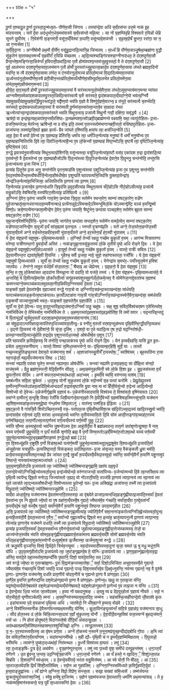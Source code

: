 +++
title = "५"

+++


  
पू॒र्णा प॒श्चादु॒त पू॒र्णा पु॒रस्ता॒दुन्म॑ध्य॒तᳶ पौ॑र्णमा॒सी जि॑गाय । तस्या॑न्दे॒वा अधि॑ स॒व्ँवस॑न्त उत्त॒मे नाक॑ इ॒ह मा॑दयन्ताम् । यत्ते॑ दे॒वा अद॑धुर्भाग॒धेय॒ममा॑वास्ये स॒व्ँवस॑न्तो महि॒त्वा । सा नो॑ य॒ज्ञम्पि॑पृहि विश्ववारे र॒यिन्नो॑ धेहि सुभगे सु॒वीर॑म् । नि॒वेश॑नी स॒ङ्गम॑नी॒ वसू॑ना॒व्ँविश्वा॑ रू॒पाणि॒ वसू॑न्यावे॒शय॑न्ती । स॒ह॒स्र॒पो॒षँ सु॒भगा॒ ररा॑णा॒ सा न॒ आ ग॒न्वर्च॑सा [1]  
स॒व्ँवि॒दा॒ना । अग्नी॑षोमौ प्रथ॒मौ वी॒र्ये॑ण॒ वसू॑न्रु॒द्राना॑दि॒त्यानि॒ह जि॑न्वतम् । मा॒ध्यँ हि पौ॑र्णमा॒सञ्जु॒षेथा॒म्ब्रह्म॑णा वृ॒द्धौ सु॑कृ॒तेन॑ सा॒तावथा॒स्मभ्यँ॑ स॒हवी॑राँ र॒यिन्नि य॑च्छतम् । आ॒दि॒त्याश्चाङ्गि॑रसश्चा॒ग्नीनाद॑धत॒ ते द॑र्‌शपूर्णमा॒सौ प्रैप्स॒न्तेषा॒मङ्गि॑रसा॒न्निरु॑प्तँ ह॒विरासी॒दथा॑दि॒त्या ए॒तौ होमा॑वपश्य॒न्ताव॑जुहवु॒स्ततो॒ वै ते द॑र्‌शपूर्णमा॒सौ [2]  
पूर्व॒ आल॑भन्त दर्‌शपूर्णमा॒सावा॒लभ॑मान ए॒तौ होमौ॑ पु॒रस्ता॑ज्जुहुयात्सा॒क्षादे॒व द॑र्‌शपूर्णमा॒सावा ल॑भते ब्रह्मवा॒दिनो॑ वदन्ति॒ स त्वै द॑र्‌शपूर्णमा॒सावा ल॑भेत॒ य ए॑नयोरनुलो॒मञ्च॑ प्रतिलो॒मञ्च॑ वि॒द्यादित्य॑मावा॒स्या॑या ऊ॒र्ध्वन्तद॑नुलो॒मम्पौ॑र्णमा॒स्यै प्र॑ती॒चीन॒न्तत्प्र॑तिलो॒मय्यँत्पौ॑र्णमा॒सीम्पूर्वा॑मा॒लभे॑त प्रतिलो॒ममे॑ना॒वा ल॑भेता॒मुम॑प॒क्षीय॑माण॒मन्वप॑ [3]  
क्षी॒ये॒त॒ सा॒र॒स्व॒तौ होमौ॑ पु॒रस्ता॑ज्जुहुयादमावा॒स्या॑ वै सर॑स्वत्यनुलो॒ममे॒वैना॒वा ल॑भते॒ऽमुमा॒प्याय॑मान॒मन्वा प्या॑यत आग्नावैष्ण॒वमेका॑दशकपालम्पु॒रस्ता॒न्निर्व॑पे॒त्सर॑स्वत्यै च॒रुँ सर॑स्वते॒ द्वाद॑शकपाल॒य्ँयदा॑ग्ने॒यो भव॑त्य॒ग्निर्वै य॑ज्ञमु॒खय्ँय॑ज्ञमु॒खमे॒वर्द्धि॑म्पु॒रस्ता॑द्धत्ते॒ यद्वै॑ष्ण॒वो भव॑ति य॒ज्ञो वै विष्णु॑र्य॒ज्ञमे॒वारभ्य॒ प्र त॑नुते॒ सर॑स्वत्यै च॒रुर्भ॑वति॒ सर॑स्वते॒ द्वाद॑शकपालोऽमावा॒स्या॑ वै सर॑स्वती पू॒र्णमा॑स॒स्सर॑स्वा॒न्तावे॒व सा॒क्षादा र॑भत ऋ॒ध्नोत्या॑भ्या॒न्द्वाद॑शकपाल॒स्सर॑स्वते भवति मिथुन॒त्वाय॒ प्रजा॑त्यै मिथु॒नौ गावौ॒ दक्षि॑णा॒ समृ॑द्ध्यै ॥ [4]  
ऋष॑यो॒ वा इन्द्र॑म्प्र॒त्यक्ष॒न्नाप॑श्य॒न्तव्ँवसि॑ष्ठᳶ प्र॒त्यक्ष॑म्पश्य॒त्सो॑ऽब्रवी॒द्ब्राह्म॑णन्ते वक्ष्यामि॒ यथा॒ त्वत्पु॑रोहिताᳶ प्र॒जाᳶ प्र॑जनि॒ष्यन्तेऽथ॒ मेत॑रेभ्य॒ ऋषि॑भ्यो॒ मा प्र वो॑च॒ इति॒ तस्मा॑ ए॒तान्त्स्तोम॑भागानब्रवी॒त्ततो॒ वसि॑ष्ठपुरोहिताᳶ प्र॒जाᳶ प्राजा॑यन्त॒ तस्मा॑द्वासि॒ष्ठो ब्र॒ह्मा का॒र्यᳶ॑ प्रैव जा॑यते र॒श्मिर॑सि॒ क्षया॑य त्वा॒ क्षय॑ञ्जि॒न्वेति॑ [5]  
आ॒ह॒ दे॒वा वै क्षयो॑ दे॒वेभ्य॑ ए॒व य॒ज्ञम्प्राह॒ प्रेति॑रसि॒ धर्मा॑य त्वा॒ धर्म॑ञ्जि॒न्वेत्या॑ह मनु॒ष्या॑ वै धर्मो॑ मनु॒ष्ये॑भ्य ए॒व य॒ज्ञम्प्राहान्वि॑तिरसि दि॒वे त्वा॒ दिव॑ञ्जि॒न्वेत्या॑है॒भ्य ए॒व लो॒केभ्यो॑ य॒ज्ञम्प्राह॑ विष्ट॒म्भो॑ऽसि॒ वृष्ट्यै॑ त्वा॒ वृष्टि॑ञ्जि॒न्वेत्या॑ह॒ वृष्टि॑मे॒वाव॑ [6]  
रु॒न्द्धे॒ प्र॒वास्य॑नु॒वासीत्या॑ह मिथुन॒त्वायो॒शिग॑सि॒ वसु॑भ्यस्त्वा॒ वसू॑ञ्जि॒न्वेत्या॑हा॒ष्टौ वस॑व॒ एका॑दश रु॒द्रा द्वाद॑शादि॒त्या ए॒ताव॑न्तो॒ वै दे॒वास्तेभ्य॑ ए॒व य॒ज्ञम्प्राहौजो॑ऽसि पि॒तृभ्य॑स्त्वा पि॒तॄञ्जि॒न्वेत्या॑ह दे॒वाने॒व पि॒तॄननु॒ सन्त॑नोति॒ तन्तु॑रसि प्र॒जाभ्य॑स्त्वा प्र॒जा जि॑न्व [7]  
इत्या॑ह पि॒तॄने॒व प्र॒जा अनु॒ सन्त॑नोति पृतना॒षाड॑सि प॒शुभ्य॑स्त्वा प॒शूञ्जि॒न्वेत्या॑ह प्र॒जा ए॒व प॒शूननु॒ सन्त॑नोति रे॒वद॒स्योष॑धीभ्य॒स्त्वौष॑धीर्जि॒न्वेत्या॒हौष॑धीष्वे॒व प॒शून्प्रति॑ ष्ठापयत्यभि॒जिद॑सि यु॒क्तग्रा॒वेन्द्रा॑य॒ त्वेन्द्र॑ञ्जि॒न्वेत्या॑हा॒भिजि॑त्या॒ अधि॑पतिरसि प्रा॒णाय॑ त्वा प्रा॒णम् [8]  
जि॒न्वेत्या॑ह प्र॒जास्वे॒व प्रा॒णान्द॑धाति त्रि॒वृद॑सि प्र॒वृद॒सीत्या॑ह मिथुन॒त्वाय॑ सँरो॒हो॑ऽसि नीरो॒हो॑ऽसीत्या॑ह॒ प्रजा॑त्यै वसु॒को॑ऽसि॒ वेष॑श्रिरसि॒ वस्य॑ष्टिर॒सीत्या॑ह॒ प्रति॑ष्ठित्यै ॥ [9]  
अ॒ग्निना॑ दे॒वेन॒ पृत॑ना जयामि गाय॒त्रेण॒ छन्द॑सा त्रि॒वृता॒ स्तोमे॑न रथन्त॒रेण॒ साम्ना॑ वषट्का॒रेण॒ वज्रे॑ण पूर्व॒जान्भ्रातृ॑व्या॒नध॑रान्पादया॒म्यवै॑नान्बाधे॒ प्रत्ये॑नान्नुदे॒ऽस्मिन्क्षये॒ऽस्मिन्भू॑मिलो॒के यो॑ऽस्मान्द्वेष्टि॒ यञ्च॑ व॒यन्द्वि॒ष्मो विष्णो॒ᳵ क्रमे॒णात्ये॑नान्क्रामा॒मीन्द्रे॑ण दे॒वेन॒ पृत॑ना जयामि॒ त्रैष्टु॑भेन॒ छन्द॑सा पञ्चद॒शेन॒ स्तोमे॑न बृह॒ता साम्ना॑ वषट्का॒रेण॒ वज्रे॑ण [10]  
स॒ह॒जान्‌विश्वे॑भिर्दे॒वेभि॒ᳶ पृत॑ना जयामि॒ जाग॑तेन॒ छन्द॑सा सप्तद॒शेन॒ स्तोमे॑न वामदे॒व्येन॒ साम्ना॑ वषट्का॒रेण॒ वज्रे॑णापर॒जानिन्द्रे॑ण स॒युजो॑ व॒यँ सा॑स॒ह्याम॑ पृतन्य॒तः । घ्नन्तो॑ वृ॒त्राण्य॑प्र॒ति । यत्ते॑ अग्ने॒ तेज॒स्तेना॒हन्ते॑ज॒स्वी भू॑यास॒य्ँयत्ते॑ अग्ने॒ वर्च॒स्तेना॒हव्ँव॑च॒स्वी भू॑यास॒य्ँयत्ते॑ अग्ने॒ हर॒स्तेना॒हँ ह॑र॒स्वी भू॑यासम् ॥ [11]  
ये दे॒वा य॑ज्ञ॒हनो॑ यज्ञ॒मुषᳶ॑ पृथि॒व्यामध्यास॑ते । अ॒ग्निर्मा॒ तेभ्यो॑ रक्षतु॒ गच्छे॑म सु॒कृतो॑ व॒यम् । आग॑न्म मित्रावरुणा वरेण्या॒ रात्री॑णाम्भा॒गो यु॒वयो॒र्यो अस्ति॑ । नाक॑ङ्गृह्णा॒नास्सु॑कृ॒तस्य॑ लो॒के तृ॒तीये॑ पृ॒ष्ठे अधि॑ रोच॒ने दि॒वः । ये दे॒वा य॑ज्ञ॒हनो॑ यज्ञ॒मुषो॒ऽन्तरि॒क्षेऽध्यास॑ते । वा॒युर्मा॒ तेभ्यो॑ रक्षतु॒ गच्छे॑म सु॒कृतो॑ व॒यम् । यास्ते॒ रात्रीः॑ सवितः [12]  
दे॒व॒यानी॑रन्त॒रा द्यावा॑पृथि॒वी वि॒यन्ति॑ । गृ॒हैश्च॒ सर्वैः॑ प्र॒जया॒ न्वग्रे॒ सुवो॒ रुहा॑णास्तरता॒ रजाँ॑सि । ये दे॒वा य॑ज्ञ॒हनो॑ यज्ञ॒मुषो॑ दि॒व्यध्यास॑ते । सूर्यो॑ मा॒ तेभ्यो॑ रक्षतु॒ गच्छे॑म सु॒कृतो॑ व॒यम् । येनेन्द्रा॑य स॒मभ॑र॒ᳶ पयाँ॑स्युत्त॒मेन॑ ह॒विषा॑ जातवेदः । तेना॑ग्ने॒ त्वमु॒त व॑र्धये॒मँ स॑जा॒ताना॒ँ॒ श्रैष्ठ्य॒ आ धे॑ह्येनम् । य॒ज्ञ॒हनो॒ वै दे॒वा य॑ज्ञ॒मुषः॑ [13]  
स॒न्ति॒ त ए॒षु लो॒केष्वा॑सत आ॒ददा॑ना विमथ्ना॒ना यो ददा॑ति॒ यो यज॑ते॒ तस्य॑ । ये दे॒वा य॑ज्ञ॒हनᳶ॑ पृथि॒व्यामध्यास॑ते॒ ये अ॒न्तरि॑क्षे॒ ये दि॒वीत्या॑हे॒माने॒व लो॒काँस्ती॒र्त्वा सगृ॑ह॒स्सप॑शुस्सुव॒र्गल्ँलो॒कमे॒त्यप॒ वै सोमे॑नेजा॒नाद्दे॒वता॑श्च य॒ज्ञश्च॑ क्रामन्त्याग्ने॒यम्पञ्च॑कपालमुदवसा॒नीय॒न्निर्व॑पेद॒ग्निस्सर्वा॑ दे॒वताः॑ [14]  
पाङ्क्तो॑ य॒ज्ञो दे॒वता॑श्चै॒व य॒ज्ञञ्चाव॑ रुन्द्धे गाय॒त्रो वा अ॒ग्निर्गा॑य॒त्रछ॑न्दा॒स्तञ्छन्द॑सा॒ व्य॑र्धयति॒ यत्पञ्च॑कपालङ्क॒रोत्य॒ष्टाक॑पालᳵ का॒र्यो॑ऽष्टाक्ष॑रा गाय॒त्री गा॑य॒त्रो॑ऽग्निर्गा॑य॒त्रछ॑न्दा॒स्स्वेनै॒वैन॒ञ्छन्द॑सा॒ सम॑र्धयति प॒ङ्क्त्यौ॑ याज्यानुवा॒क्ये॑ भवत॒ᳶ पाङ्क्तो॑ य॒ज्ञस्तेनै॒व य॒ज्ञान्नैति॑ ॥ [15]  
सूर्यो॑ मा दे॒वो दे॒वेभ्यᳶ॑ पातु वा॒युर॒न्तरि॑क्षा॒द्यज॑मानो॒ऽग्निर्मा॑ पातु॒ चक्षु॑षः । सक्ष॒ शूष॒ सवि॑त॒र्विश्व॑चर्‌षण ए॒तेभि॑स्सोम॒ नाम॑भिर्विधेम ते॒ तेभि॑स्सोम॒ नाम॑भिर्विधेम ते । अ॒हम्प॒रस्ता॑द॒हम॒वस्ता॑द॒हञ्ज्योति॑षा॒ वि तमो॑ ववार । यद॒न्तरि॑क्ष॒न्तदु॑ मे पि॒ताभू॑द॒हँ सूर्य॑मुभ॒यतो॑ ददर्‌शा॒हम्भू॑यासमुत्त॒मस्स॑मा॒नाना॑म् [16]  
आ स॑मु॒द्रादाऽन्तरि॑क्षात्प्र॒जाप॑तिरुद॒धिञ्च्या॑वया॒तीन्द्र॒ᳶ प्र स्नौ॑तु म॒रुतो॑ वर्‌षय॒न्तून्न॑म्भय पृथि॒वीम्भि॒न्द्धीदन्दि॒व्यन्नभः॑ । उ॒द्नो दि॒व्यस्य॑ नो दे॒हीशा॑नो॒ वि सृ॑जा॒ दृति॑म् । प॒शवो॒ वा ए॒ते यदा॑दि॒त्य ए॒ष रु॒द्रो यद॒ग्निरोष॑धी॒ᳶ प्रास्या॒ग्नावा॑दि॒त्यञ्जु॑होति रु॒द्रादे॒व प॒शून॒न्तर्द॑धा॒त्यथो॒ ओष॑धीष्वे॒व प॒शून् [17]  
प्रति॑ ष्ठापयति क॒विर्य॒ज्ञस्य॒ वि त॑नोति॒ पन्था॒न्नाक॑स्य पृ॒ष्ठे अधि॑ रोच॒ने दि॒वः । येन॑ ह॒व्यव्ँवह॑सि॒ यासि॑ दू॒त इ॒तᳶ प्रचे॑ता अ॒मुत॒स्सनी॑यान् । यास्ते॒ विश्वाः॑ स॒मिध॒स्सन्त्य॑ग्ने॒ याᳶ पृ॑थि॒व्याम्ब॒र्‌हिषि॒ सूर्ये॒ याः । तास्ते॑ गच्छ॒न्त्वाहु॑तिङ्घृ॒तस्य॑ देवाय॒ते यज॑मानाय॒ शर्म॑ । आ॒शासा॑नस्सु॒वीर्यँ॑ रा॒यस्पोष॒ँ॒ स्वश्वि॑यम् । बृह॒स्पति॑ना रा॒या स्व॒गाकृ॑तो॒ मह्य॒य्ँयज॑मानाय तिष्ठ ॥ [18]  
सन्त्वा॑ नह्यामि॒ पय॑सा घृ॒तेन॒ सन्त्वा॑ नह्याम्य॒प ओष॑धीभिः । सन्त्वा॑ नह्यामि प्र॒जया॒हम॒द्य सा दी॑क्षि॒ता स॑नवो॒ वाज॑म॒स्मे । प्रैतु॒ ब्रह्म॑ण॒स्पत्नी॒ वेदि॒व्ँवर्णे॑न सीदतु । अथा॒हम॑नुका॒मिनी॒ स्वे लो॒के वि॒शा इ॒ह । सु॒प्र॒जस॑स्त्वा व॒यँ सु॒पत्नी॒रुप॑ सेदिम । अग्ने॑ सपत्न॒दम्भ॑न॒मद॑ब्धासो॒ अदा॑भ्यम् । इ॒मव्ँवि ष्या॑मि॒ वरु॑णस्य॒ पाश॑म् [19]  
यमब॑ध्नीत सवि॒ता सु॒केतः॑ । धा॒तुश्च॒ योनौ॑ सुकृ॒तस्य॑ लो॒के स्यो॒नम्मे॑ स॒ह पत्या॑ करोमि । प्रेह्यु॒देह्यृ॒तस्य॑ वा॒मीरन्व॒ग्निस्तेऽग्र॑न्नय॒त्वदि॑ति॒र्मध्य॑न्ददताँ रु॒द्राव॑सृष्टासि यु॒वा नाम॒ मा मा॑ हिँसी॒र्वसु॑भ्यो रु॒द्रेभ्य॑ आदि॒त्येभ्यो॒ विश्वे॑भ्यो वो दे॒वेभ्यᳶ॑ प॒न्नेज॑नीर्गृह्णामि य॒ज्ञाय॑ वᳶ प॒न्नेज॑नीस्सादयामि॒ विश्व॑स्य ते॒ विश्वा॑वतो॒ वृष्णि॑यावतः [20]  
तवा॑ग्ने वा॒मीरनु॑ स॒न्दृशि॒ विश्वा॒ रेताँ॑सि धिषी॒याग॑न्दे॒वान्‌य॒ज्ञो नि दे॒वीर्दे॒वेभ्यो॑ य॒ज्ञम॑शिषन्न॒स्मिन्त्सु॑न्व॒ति यज॑मान आ॒शिष॒स्स्वाहा॑कृतास्समुद्रे॒ष्ठा ग॑न्ध॒र्वमा ति॑ष्ठ॒ताऽनु॑ । वात॑स्य॒ पत्म॑न्नि॒ड ई॑डि॒ताः ॥ [21]  
व॒ष॒ट्का॒रो वै गा॑यत्रि॒यै शिरो॑ऽच्छिन॒त्तस्यै॒ रस॒ᳶ परा॑पत॒त्स पृ॑थि॒वीम्प्रावि॑श॒त्स ख॑दि॒रो॑ऽभव॒द्यस्य॑ खादि॒रस्स्रु॒वो भव॑ति॒ छन्द॑सामे॒व रसे॒नाव॑ द्यति॒ सर॑सा अ॒स्याहु॑तयो भवन्ति तृ॒तीय॑स्यामि॒तो दि॒वि सोम॑ आसी॒त्तङ्गा॑य॒त्र्याह॑र॒त्तस्य॑ प॒र्णम॑च्छिद्यत॒ तत्प॒र्णो॑ऽभव॒त्तत्प॒र्णस्य॑ पर्ण॒त्वय्ँयस्य॑ पर्ण॒मयी॑ जु॒हूः [22]  
भव॑ति सौ॒म्या अ॒स्याहु॑तयो भवन्ति जु॒षन्ते॑ऽस्य दे॒वा आहु॑तीर्दे॒वा वै ब्रह्म॑न्नवदन्त॒ तत्प॒र्ण उपा॑शृणोत्सु॒श्रवा॒ वै नाम॒ यस्य॑ पर्ण॒मयी॑ जु॒हूर्भव॑ति॒ न पा॒पँ श्लोकँ॑ शृणोति॒ ब्रह्म॒ वै प॒र्णो विण्म॒रुतोऽन्न॒व्ँविण्मा॑रु॒तो॑ऽश्व॒त्थो यस्य॑ पर्ण॒मयी॑ जु॒हूर्भव॒त्याश्व॑त्थ्युप॒भृद्ब्रह्म॑णै॒वान्न॒मव॑ रु॒न्द्धेऽथो॒ ब्रह्म॑ [23]  
ए॒व वि॒श्यध्यू॑हति रा॒ष्ट्रव्ँवै प॒र्णो विड॑श्व॒त्थो यत्प॑र्ण॒मयी॑ जु॒हूर्भव॒त्याश्व॑त्थ्युप॒भृद्रा॒ष्ट्रमे॒व वि॒श्यध्यू॑हति प्र॒जाप॑ति॒र्वा अ॑जुहो॒त्सा यत्राहु॑तिᳶ प्र॒त्यति॑ष्ठ॒त्ततो॒ विक॑ङ्कत॒ उद॑तिष्ठ॒त्ततᳶ॑ प्र॒जा अ॑सृजत॒ यस्य॒ वैक॑ङ्कती ध्रु॒वा भव॑ति॒ प्रत्ये॒वास्याहु॑तयस्तिष्ठ॒न्त्यथो॒ प्रैव जा॑यत ए॒तद्वै स्रु॒चाँ रू॒पय्ँयस्यै॒वँरू॑पा॒स्स्रुचो॒ भव॑न्ति॒ सर्वा॑ण्ये॒वैनँ॑ रू॒पाणि॑ पशू॒नामुप॑ तिष्ठन्ते॒ नास्याप॑रूपमा॒त्मञ्जा॑यते ॥ [24]  
उ॒प॒या॒मगृ॑हीतोऽसि प्र॒जाप॑तये त्वा॒ ज्योति॑ष्मते॒ ज्योति॑ष्मन्तङ्गृह्णामि॒ दक्षा॑य दक्ष॒वृधे॑ रा॒तन्दे॒वेभ्यो॑ऽग्निजि॒ह्वेभ्य॑स्त्वर्ता॒युभ्य॒ इन्द्र॑ज्येष्ठेभ्यो॒ वरु॑णराजभ्यो॒ वाता॑पिभ्यᳶ प॒र्जन्या॑त्मभ्यो दि॒वे त्वा॒न्तरि॑क्षाय त्वा पृथि॒व्यै त्वापे॑न्द्र द्विष॒तो मनोऽप॒ जिज्या॑सतो ज॒ह्यप॒ यो नो॑ऽराती॒यति॒ तञ्ज॑हि प्रा॒णाय॑ त्वापा॒नाय॑ त्वा व्या॒नाय॑ त्वा स॒ते त्वास॑ते त्वा॒द्भ्यस्त्वौष॑धीभ्यो॒ विश्वे॑भ्यस्त्वा भू॒तेभ्यो॒ यतᳶ॑ प्र॒जा अक्खि॑द्रा॒ अजा॑यन्त॒ तस्मै॑ त्वा प्र॒जाप॑तये विभू॒दाव्ने॒ ज्योति॑ष्मते॒ ज्योति॑ष्मन्तञ्जुहोमि ॥ [25]  
याव्ँवा अ॑ध्व॒र्युश्च॒ यज॑मानश्च दे॒वता॑मन्तरि॒तस्तस्या॒ आ वृ॑श्च्येते प्राजाप॒त्यन्द॑धिग्र॒हङ्गृ॑ह्णीयात्प्र॒जाप॑ति॒स्सर्वा॑ दे॒वता॑ दे॒वता॑भ्य ए॒व नि ह्नु॑वाते ज्ये॒ष्ठो वा ए॒ष ग्रहा॑णा॒य्ँयस्यै॒ष गृ॒ह्यते॒ ज्यैष्ठ्य॑मे॒व ग॑च्छति॒ सर्वा॑सा॒व्ँवा ए॒तद्दे॒वता॑नाँ रू॒पय्ँयदे॒ष ग्रहो॒ यस्यै॒ष गृ॒ह्यते॒ सर्वा॑ण्ये॒वैनँ॑ रू॒पाणि॑ पशू॒नामुप॑ तिष्ठन्त उपया॒मगृ॑हीतः [26]  
अ॒सि॒ प्र॒जाप॑तये त्वा॒ ज्योति॑ष्मते॒ ज्योति॑ष्मन्तङ्गृह्णा॒मीत्या॑ह॒ ज्योति॑रे॒वैनँ॑ समा॒नाना॑ङ्करोत्यग्निजि॒ह्वेभ्य॑स्त्वर्ता॒युभ्य॒ इत्या॑है॒ताव॑ती॒र्वै दे॒वता॒स्ताभ्य॑ ए॒वैन॒ँ॒ सर्वा॑भ्यो गृह्णा॒त्यपे॑न्द्र द्विष॒तो मन॒ इत्या॑ह॒ भ्रातृ॑व्यापनुत्त्यै प्रा॒णाय॑ त्वापा॒नाय॒ त्वेत्या॑ह प्रा॒णाने॒व यज॑माने दधाति॒ तस्मै॑ त्वा प्र॒जाप॑तये विभू॒दाव्ने॒ ज्योति॑ष्मते॒ ज्योति॑ष्मन्तञ्जुहोमि [27]  
इत्या॑ह प्र॒जाप॑ति॒स्सर्वा॑ दे॒वता॒स्सर्वा॑भ्य ए॒वैन॑न्दे॒वता॑भ्यो जुहोत्याज्यग्र॒हङ्गृ॑ह्णीया॒त्तेज॑स्कामस्य॒ तेजो॒ वा आज्य॑न्तेज॒स्व्ये॑व भ॑वति सोमग्र॒हङ्गृ॑ह्णीयाद्ब्रह्मवर्च॒सका॑मस्य ब्रह्मवर्च॒सव्ँवै सोमो॑ ब्रह्मवर्च॒स्ये॑व भ॑वति दधिग्र॒हङ्गृ॑ह्णीयात्प॒शुका॑म॒स्योर्ग्वै दध्यूर्क्प॒शव॑ ऊ॒र्जैवास्मा॒ ऊर्ज॑म्प॒शूनव॑ रुन्द्धे ॥ [28]  
त्वे क्रतु॒मपि॑ वृञ्जन्ति॒ विश्वे॒ द्विर्यदे॒ते त्रिर्भव॒न्त्यूमाः॑ । स्वा॒दोस्स्वादी॑यस्स्वा॒दुना॑ सृजा॒ समत॑ ऊ॒ षु मधु॒ मधु॑ना॒भि यो॑धि । उ॒प॒या॒मगृ॑हीतोऽसि प्र॒जाप॑तये त्वा॒ जुष्ट॑ङ्गृह्णाम्ये॒ष ते॒ योनिᳶ॑ प्र॒जाप॑तये त्वा । प्रा॒ण॒ग्र॒हान्गृ॑ह्णात्ये॒ताव॒द्वा अ॑स्ति॒ याव॑दे॒ते ग्रहा॒स्स्तोमा॒श्छन्दाँ॑सि पृ॒ष्ठानि॒ दिशो॒ याव॑दे॒वास्ति॒ तत् [29]  
अव॑ रुन्द्धे ज्ये॒ष्ठा वा ए॒तान्ब्रा॑ह्म॒णाᳶ पु॒रा वि॒द्वाम॑क्र॒न्तस्मा॒त्तेषा॒ँ॒ सर्वा॒ दिशो॒ऽभिजि॑ता अभूव॒न्‌यस्यै॒ते गृ॒ह्यन्ते॒ ज्यैष्ठ्य॑मे॒व ग॑च्छत्य॒भि दिशो॑ जयति॒ पञ्च॑ गृह्यन्ते॒ पञ्च॒ दिश॒स्सर्वा॑स्वे॒व दि॒क्ष्वृ॑ध्नुवन्ति॒ नव॑नव गृह्यन्ते॒ नव॒ वै पुरु॑षे प्रा॒णाᳶ प्रा॒णाने॒व यज॑मानेषु दधति प्राय॒णीये॑ चोदय॒नीये॑ च गृह्यन्ते प्रा॒णा वै प्रा॑णग्र॒हाः [30]  
प्रा॒णैरे॒व प्र॒यन्ति॑ प्रा॒णैरुद्य॑न्ति दश॒मेऽह॑न्गृह्यन्ते प्रा॒णा वै प्रा॑णग्र॒हाᳶ प्रा॒णेभ्य॒ᳵ खलु॒ वा ए॒तत्प्र॒जा य॑न्ति॒ यद्वा॑मदे॒व्यय्ँयोने॒श्च्यव॑ते दश॒मेऽह॑न्वामदे॒व्यय्ँयोने॑श्च्यवते॒ यद्द॑श॒मेऽह॑न्गृ॒ह्यन्ते॑ प्रा॒णेभ्य॑ ए॒व तत्प्र॒जा न य॑न्ति ॥ [31]  
प्र दे॒वन्दे॒व्या धि॒या भर॑ता जा॒तवे॑दसम् । ह॒व्या नो॑ वक्षदानु॒षक् । अ॒यमु॒ ष्य प्र दे॑व॒युर्‌होता॑ य॒ज्ञाय॑ नीयते । रथो॒ न योर॒भीवृ॑तो॒ घृणी॑वाञ्चेतति॒ त्मना॑ । अ॒यम॒ग्निरु॑रुष्यत्य॒मृता॑दिव॒ जन्म॑नः । सह॑सश्चि॒त्सही॑यान्दे॒वो जी॒वात॑वे कृ॒तः । इडा॑यास्त्वा प॒दे व॒यन्नाभा॑ पृथि॒व्या अधि॑ । जात॑वेदो॒ नि धी॑म॒ह्यग्ने॑ ह॒व्याय॒ वोढ॑वे । [32]  
अग्ने॒ विश्वे॑भिस्स्वनीक दे॒वैरूर्णा॑वन्तम्प्रथ॒मस्सी॑द॒ योनि॑म् । कु॒ला॒यिन॑ङ्घृ॒तव॑न्तँ सवि॒त्रे य॒ज्ञन्न॑य॒ यज॑मानाय सा॒धु । सीद॑ होत॒स्स्व उ॑ लो॒के चि॑कि॒त्वान्त्सा॒दया॑ य॒ज्ञँ सु॑कृ॒तस्य॒ योनौ॑ । दे॒वा॒वीर्दे॒वान्‌ह॒विषा॑ यजा॒स्यग्ने॑ बृ॒हद्यज॑माने॒ वयो॑ धाः । नि होता॑ होतृ॒षद॑ने॒ विदा॑नस्त्वे॒षो दी॑दि॒वाँ अ॑सदत्सु॒दक्षः॑ । अद॑ब्धव्रतप्रमति॒र्वसि॑ष्ठस्सहस्रम्भ॒रश्शुचि॑जिह्वो अ॒ग्निः । त्वन्दू॒तस्त्वम् [33]  
उ॒ न॒ᳶ प॒र॒स्पास्त्वव्ँवस्य॒ आ वृ॑षभ प्रणे॒ता । अग्ने॑ तो॒कस्य॑ न॒स्तने॑ त॒नूना॒मप्र॑युच्छ॒न्दीद्य॑द्बोधि गो॒पाः । अ॒भि त्वा॑ देव सवित॒रीशा॑न॒व्ँवार्या॑णाम् । सदा॑वन्भा॒गमी॑महे । म॒ही द्यौᳶ पृ॑थि॒वी च॑ न इ॒मय्ँय॒ज्ञम्मि॑मिक्षताम् । पि॒पृ॒तान्नो॒ भरी॑मभिः । त्वाम॑ग्ने॒ पुष्क॑रा॒दध्यथ॑र्वा॒ निर॑मन्थत । मू॒र्ध्नो विश्व॑स्य वा॒घतः॑ । तमु॑ [34]  
त्वा॒ द॒ध्यङ्ङृषिᳶ॑ पु॒त्र ई॑धे॒ अथ॑र्वणः । वृ॒त्र॒हण॑म्पुरन्द॒रम् । तमु॑ त्वा पा॒थ्यो वृषा॒ समी॑धे दस्यु॒हन्त॑मम् । ध॒न॒ञ्ज॒यँ रणे॑रणे । उ॒त ब्रु॑वन्तु ज॒न्तव॒ उद॒ग्निर्वृ॑त्र॒हाज॑नि । ध॒न॒ञ्ज॒यो रणे॑रणे । आ यँ हस्ते॒ न खा॒दिन॒ँ॒ शिशु॑ञ्जा॒तन्न बिभ्र॑ति । वि॒शाम॒ग्निँ स्व॑ध्व॒रम् । प्र दे॒वन्दे॒ववी॑तये॒ भर॑ता वसु॒वित्त॑मम् । आ स्वे योनौ॒ नि षी॑दतु । आ [35]  
जा॒तञ्जा॒तवे॑दसि प्रि॒यँ शि॑शी॒ताति॑थिम् । स्यो॒न आ गृ॒हप॑तिम् । अ॒ग्निना॒ग्निस्समि॑ध्यते क॒विर्गृ॒हप॑ति॒र्युवा॑ । ह॒व्य॒वाड्जु॒ह्वा॑स्यः । त्वँ ह्य॑ग्ने अ॒ग्निना॒ विप्रो॒ विप्रे॑ण॒ सन्त्स॒ता । सखा॒ सख्या॑ समि॒ध्यसे॑ । तम्म॑र्जयन्त सु॒क्रतु॑म्पुरो॒यावा॑नमा॒जिषु॑ । स्वेषु॒ क्षये॑षु वा॒जिन॑म् । य॒ज्ञेन॑ य॒ज्ञम॑यजन्त दे॒वास्तानि॒ धर्मा॑णि प्रथ॒मान्या॑सन्न् । ते ह॒ नाक॑म्महि॒मान॑स्सचन्ते॒ यत्र॒ पूर्वे॑ सा॒ध्यास्सन्ति॑ दे॒वाः ॥ [36]  
